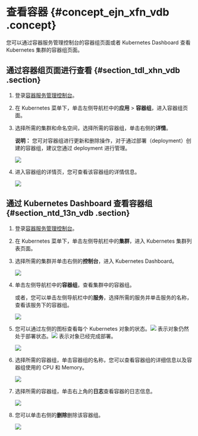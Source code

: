 # 查看容器 {#concept_ejn_xfn_vdb .concept}

您可以通过容器服务管理控制台的容器组页面或者 Kubernetes Dashboard 查看 Kubernetes 集群的容器组页面。

## 通过容器组页面进行查看 {#section_tdl_xhn_vdb .section}

1.  登录[容器服务管理控制台](https://cs.console.aliyun.com)。
2.  在 Kubernetes 菜单下，单击左侧导航栏中的**应用** \> **容器组**，进入容器组页面。
3.  选择所需的集群和命名空间，选择所需的容器组，单击右侧的**详情**。

    **说明：** 您可对容器组进行更新和删除操作，对于通过部署（deployment）创建的容器组，建议您通过 deployment 进行管理。

    ![](http://static-aliyun-doc.oss-cn-hangzhou.aliyuncs.com/assets/img/16668/154821700310944_zh-CN.png)

4.  进入容器组的详情页，您可查看该容器组的详情信息。

    ![](http://static-aliyun-doc.oss-cn-hangzhou.aliyuncs.com/assets/img/16668/154821700310945_zh-CN.png)


## 通过 Kubernetes Dashboard 查看容器组 {#section_ntd_13n_vdb .section}

1.  登录[容器服务管理控制台](https://cs.console.aliyun.com)。
2.  在 Kubernetes 菜单下，单击左侧导航栏中的**集群**，进入 Kubernetes 集群列表页面。
3.  选择所需的集群并单击右侧的**控制台**，进入 Kubernetes Dashboard。

    ![](http://static-aliyun-doc.oss-cn-hangzhou.aliyuncs.com/assets/img/16668/154821700310946_zh-CN.png)

4.  单击左侧导航栏中的**容器组**，查看集群中的容器组。

    或者，您可以单击左侧导航栏中的**服务**，选择所需的服务并单击服务的名称，查看该服务下的容器组。

    ![](http://static-aliyun-doc.oss-cn-hangzhou.aliyuncs.com/assets/img/16668/154821700310948_zh-CN.png)

5.  您可以通过左侧的图标查看每个 Kubernetes 对象的状态。![](http://static-aliyun-doc.oss-cn-hangzhou.aliyuncs.com/assets/img/16668/154821700310949_zh-CN.png) 表示对象仍然处于部署状态。![](http://static-aliyun-doc.oss-cn-hangzhou.aliyuncs.com/assets/img/16668/154821700310950_zh-CN.png) 表示对象已经完成部署。

    ![](http://static-aliyun-doc.oss-cn-hangzhou.aliyuncs.com/assets/img/16668/154821700310951_zh-CN.png)

6.  选择所需的容器组，单击容器组的名称，您可以查看容器组的详细信息以及容器组使用的 CPU 和 Memory。

    ![](http://static-aliyun-doc.oss-cn-hangzhou.aliyuncs.com/assets/img/16668/154821700310952_zh-CN.png)

7.  选择所需的容器组，单击右上角的**日志**查看容器的日志信息。

    ![](http://static-aliyun-doc.oss-cn-hangzhou.aliyuncs.com/assets/img/16668/154821700311007_zh-CN.png)

8.  您可以单击右侧的**删除**删除该容器组。

    ![](http://static-aliyun-doc.oss-cn-hangzhou.aliyuncs.com/assets/img/16668/154821700411008_zh-CN.png)


